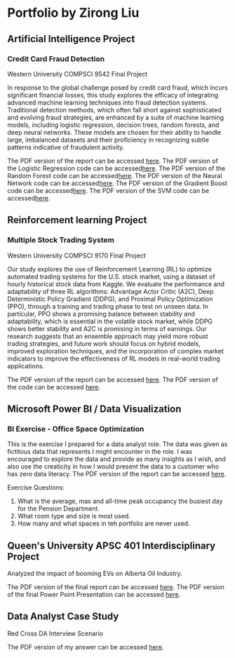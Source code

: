 # Portfolio by Zirong Liu

## Artificial Intelligence Project
### Credit Card Fraud Detection
Western University COMPSCI 9542 Final Project

In response to the global challenge posed by credit card fraud, which incurs significant financial losses, this study explores the efficacy of integrating advanced machine learning techniques into fraud detection systems. Traditional detection methods, which often fall short against sophisticated and evolving fraud strategies, are enhanced by a suite of machine learning models, including logistic regression, decision trees, random forests, and deep neural networks. These models are chosen for their ability to handle large, imbalanced datasets and their proficiency in recognizing subtle patterns indicative of fraudulent activity.

The PDF version of the report can be accessed [here](https://github.com/zirongl/zirongl/blob/main/Examples/Credit_Card_Fraud_Detection.pdf). 
The PDF version of the Logistic Regression code can be accessed[here](https://github.com/zirongl/zirongl/blob/main/Examples/Credit_Card_Fraud_Logistic_Regression.ipynb).
The PDF version of the Random Forest code can be accessed[here](https://github.com/zirongl/zirongl/blob/main/Examples/Credit_Card_Fraud_Random_Forest.ipynb).
The PDF version of the Neural Network code can be accessed[here](https://github.com/zirongl/zirongl/blob/main/Examples/Feed_Forward_Neural_Network.ipynb).
The PDF version of the Gradient Boost code can be accessed[here](https://github.com/zirongl/zirongl/blob/main/Examples/Credit_Card_Fraud_Gradient_Boost.ipynb).
The PDF version of the SVM code can be accessed[here](https://github.com/zirongl/zirongl/blob/main/Examples/Credit_Card_Detection_SVM.ipynb).

## Reinforcement learning Project
### Multiple Stock Trading System
Western University COMPSCI 9170 Final Project

Our study explores the use of Reinforcement Learning (RL) to optimize automated trading systems for the U.S. stock market, using a dataset of hourly historical stock data from Kaggle. We evaluate the performance and adaptability of three RL algorithms: Advantage Actor Critic (A2C), Deep Deterministic Policy Gradient (DDPG), and Proximal Policy Optimization (PPO), through a training and trading phase to test on unseen data. In particular, PPO shows a promising balance between stability and adaptability, which is essential in the volatile stock market, while DDPG shows better stability and A2C is promising in terms of earnings. Our research suggests that an ensemble approach may yield more robust trading strategies, and future work should focus on hybrid models, improved exploration techniques, and the incorporation of complex market indicators to improve the effectiveness of RL models in real-world trading applications. 

The PDF version of the report can be accessed [here](https://github.com/zirongl/zirongl/blob/main/Examples/Multi_Stock_Trading.pdf). 
The PDF version of the code can be accessed [here](https://github.com/zirongl/zirongl/blob/main/Examples/Code.ipynb).

## Microsoft Power BI / Data Visualization
### BI Exercise - Office Space Optimization
This is the exercise I prepared for a data analyst role. The data was given as fictitous data that represents I might encounter in the role. I was encouraged to explore the data and provide as many insights as I wish, and also use the creaticity in how I would present the data to a customer who has zero data literacy. The PDF version of the report can be accessed [here](https://github.com/zirongl/zirongl/blob/main/Examples/Office%20Space%20Optimization_pbi_example.pdf).

Exercise Questions:
1. What is the average, max and all-time peak occupancy the busiest day for the Pension Department.
2. What room type and size is most used.
3. How many and what spaces in teh portfolio are never used. 

<!---
zirongl/zirongl is a ✨ special ✨ repository because its `README.md` (this file) appears on your GitHub profile.
You can click the Preview link to take a look at your changes.
--->

## Queen's University APSC 401 Interdisciplinary Project
Analyzed the impact of booming EVs on Alberta Oil Industry.

The PDF version of the final report can be accessed [here](https://github.com/zirongl/zirongl/blob/main/Examples/APSC401_FinalReport.pdf).
The PDF version of the final Power Point Presentation can be accessed [here](https://github.com/zirongl/zirongl/blob/main/Examples/Canada's%20Energy%20Transition%20_FinalPresentation.pdf).

## Data Analyst Case Study 
Red Cross DA Interview Scenario 


The PDF version of my answer can be accessed [here](https://github.com/zirongl/zirongl/blob/main/Examples/ZirongLiu___RedCrossQs.pdf).
